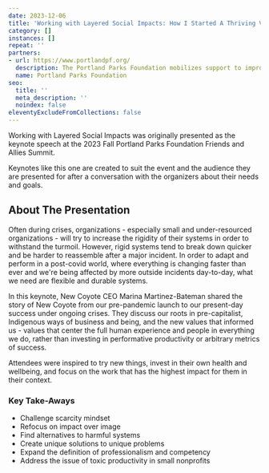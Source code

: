 ```yaml
---
date: 2023-12-06
title: 'Working with Layered Social Impacts: How I Started A Thriving Values-Based Business In a Pandemic '
category: []
instances: []
repeat: ''
partners:
- url: https://www.portlandpf.org/
  description: The Portland Parks Foundation mobilizes support to improve Portland’s system of parks, natural areas, and public spaces.  They collaborate with individuals, community groups, organizations, and institutions to develop long-term, sustainable improvements to the livability and beauty of our city while working  to create the broadest possible access to recreation, creativity, education, and play in our parks and open spaces. In short, the Portland Parks Foundation helps people help parks.
  name: Portland Parks Foundation
seo:
  title: ''
  meta_description: ''
  noindex: false
eleventyExcludeFromCollections: false
---
```

Working with Layered Social Impacts  was originally presented as the keynote speech at the 2023 Fall Portland Parks Foundation Friends and Allies Summit.

Keynotes like this one are created to suit the event and the audience they are presented for after a conversation with the organizers about their needs and goals.

## About The Presentation
Often during crises, organizations - especially small and under-resourced organizations - will try to increase the rigidity of their systems in order to withstand the turmoil. However, rigid systems tend to break down quicker and be harder to reassemble after a major incident. In order to adapt and perform in a post-covid world, where everything is changing faster than ever and we're being affected by more outside incidents day-to-day, what we need are flexible and durable systems.

In this keynote, New Coyote CEO Marina Martinez-Bateman shared  the story of New Coyote  from our pre-pandemic launch to our present-day success under ongoing crises. They discuss our roots in pre-capitalist, Indigenous ways of business and being, and the new values that informed us - values that center the full human experience and people in everything we do, rather than investing in performative productivity or arbitrary metrics of success.

Attendees were inspired to try new things, invest in their own health and wellbeing, and focus on the work that has the highest impact for them in their context.

### Key Take-Aways
- Challenge scarcity mindset
- Refocus on impact over image
- Find alternatives to harmful systems
- Create unique solutions to unique problems
- Expand the definition of professionalism and competency
- Address the issue of toxic productivity in small nonprofits
